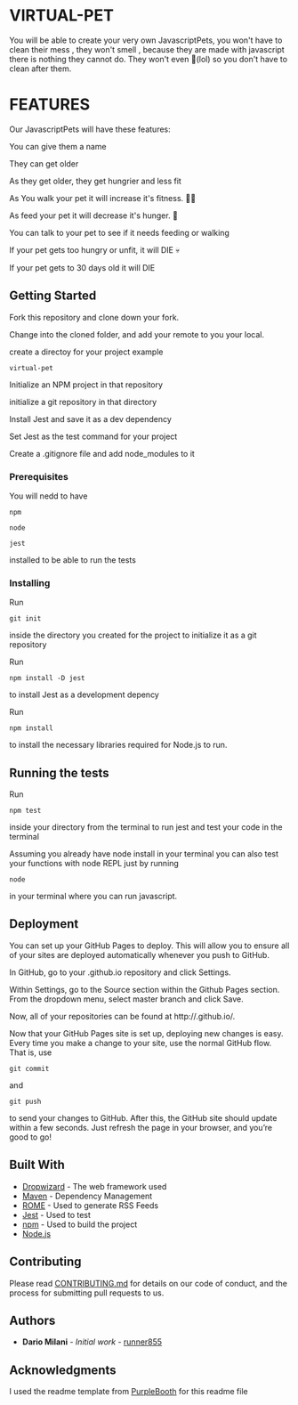 # VIRTUAL-PET

You will be able to create your very own JavascriptPets, you won't have to clean their mess , they won't smell , because they are made with javascript there is nothing they cannot do.
They won't even 💩(lol) so you don't have to clean after them.

# FEATURES

Our JavascriptPets will have these features:

You can give them a name

They can get older

As they get older, they get hungrier and less fit

As You walk your pet it will increase it's fitness. 🏃‍♂️

As feed your pet it will decrease it's hunger. 🍕

You can talk to your pet to see if it needs feeding or walking

If your pet gets too hungry or unfit, it will DIE 💀

If your pet gets to 30 days old it will DIE

## Getting Started

Fork this repository and clone down your fork.

Change into the cloned folder, and add your remote to you your local.

create a directoy for your project example

```
virtual-pet
```

Initialize an NPM project in that repository

initialize a git repository in that directory

Install Jest and save it as a dev dependency

Set Jest as the test command for your project

Create a .gitignore file and add node_modules to it

### Prerequisites

You will nedd to have

```
npm
```

```
node
```

```
jest
```

installed to be able to run the tests

### Installing

Run

```
git init
```

inside the directory you created for the project to initialize it as a git repository

Run

```
npm install -D jest
```

to install Jest as a development depency

Run

```
npm install
```

to install the necessary libraries required for Node.js to run.

## Running the tests

Run

```
npm test
```

inside your directory from the terminal to run jest and test your code in the terminal

Assuming you already have node install in your terminal you can also test your functions with node REPL just by running

```
node
```

in your terminal where you can run javascript.

## Deployment

You can set up your GitHub Pages to deploy.
This will allow you to ensure all of your sites are deployed automatically whenever you push to GitHub.

In GitHub, go to your <username>.github.io repository and click Settings.

Within Settings, go to the Source section within the Github Pages section.
From the dropdown menu, select master branch and click Save.

Now, all of your repositories can be found at http://<username>.github.io/<repository-name>.

Now that your GitHub Pages site is set up, deploying new changes is easy.
Every time you make a change to your site, use the normal GitHub flow.
That is, use

```
git commit
```

and

```
git push
```

to send your changes to GitHub.
After this, the GitHub site should update within a few seconds. Just refresh the page in your browser, and you’re good to go!

## Built With

- [Dropwizard](http://www.dropwizard.io/1.0.2/docs/) - The web framework used
- [Maven](https://maven.apache.org/) - Dependency Management
- [ROME](https://rometools.github.io/rome/) - Used to generate RSS Feeds
- [Jest](https://jestjs.io/) - Used to test
- [npm](https://www.npmjs.com/) - Used to build the project
- [Node.js](https://nodejs.org/en)

## Contributing

Please read [CONTRIBUTING.md](https://gist.github.com/PurpleBooth/b24679402957c63ec426) for details on our code of conduct, and the process for submitting pull requests to us.

## Authors

- **Dario Milani** - _Initial work_ - [runner855](https://github.com/runner855)

## Acknowledgments

I used the readme template from [PurpleBooth](https://github.com/PurpleBooth) for this readme file
